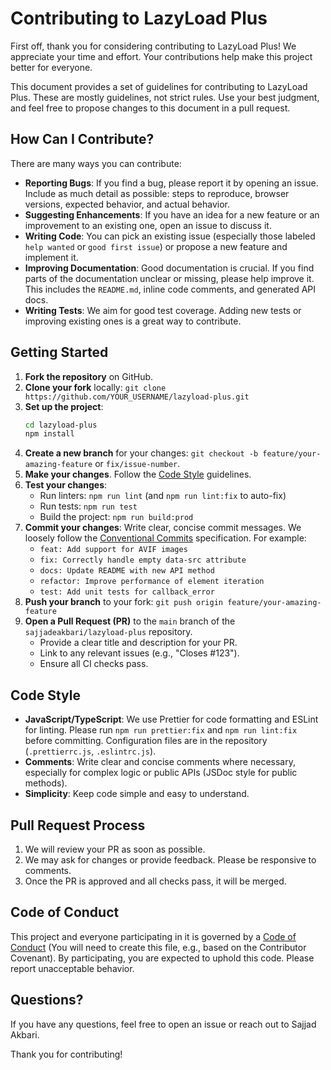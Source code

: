 # Contributing to LazyLoad Plus

First off, thank you for considering contributing to LazyLoad Plus! We appreciate your time and effort. Your contributions help make this project better for everyone.

This document provides a set of guidelines for contributing to LazyLoad Plus. These are mostly guidelines, not strict rules. Use your best judgment, and feel free to propose changes to this document in a pull request.

## How Can I Contribute?

There are many ways you can contribute:

-   **Reporting Bugs**: If you find a bug, please report it by opening an issue. Include as much detail as possible: steps to reproduce, browser versions, expected behavior, and actual behavior.
-   **Suggesting Enhancements**: If you have an idea for a new feature or an improvement to an existing one, open an issue to discuss it.
-   **Writing Code**: You can pick an existing issue (especially those labeled `help wanted` or `good first issue`) or propose a new feature and implement it.
-   **Improving Documentation**: Good documentation is crucial. If you find parts of the documentation unclear or missing, please help improve it. This includes the `README.md`, inline code comments, and generated API docs.
-   **Writing Tests**: We aim for good test coverage. Adding new tests or improving existing ones is a great way to contribute.

## Getting Started

1.  **Fork the repository** on GitHub.
2.  **Clone your fork** locally: `git clone https://github.com/YOUR_USERNAME/lazyload-plus.git`
3.  **Set up the project**:
    ```bash
    cd lazyload-plus
    npm install
    ```
4.  **Create a new branch** for your changes: `git checkout -b feature/your-amazing-feature` or `fix/issue-number`.
5.  **Make your changes**. Follow the [Code Style](#code-style) guidelines.
6.  **Test your changes**:
    -   Run linters: `npm run lint` (and `npm run lint:fix` to auto-fix)
    -   Run tests: `npm run test`
    -   Build the project: `npm run build:prod`
7.  **Commit your changes**: Write clear, concise commit messages. We loosely follow the [Conventional Commits](https://www.conventionalcommits.org/) specification. For example:
    -   `feat: Add support for AVIF images`
    -   `fix: Correctly handle empty data-src attribute`
    -   `docs: Update README with new API method`
    -   `refactor: Improve performance of element iteration`
    -   `test: Add unit tests for callback_error`
8.  **Push your branch** to your fork: `git push origin feature/your-amazing-feature`
9.  **Open a Pull Request (PR)** to the `main` branch of the `sajjadeakbari/lazyload-plus` repository.
    -   Provide a clear title and description for your PR.
    -   Link to any relevant issues (e.g., "Closes #123").
    -   Ensure all CI checks pass.

## Code Style

-   **JavaScript/TypeScript**: We use Prettier for code formatting and ESLint for linting. Please run `npm run prettier:fix` and `npm run lint:fix` before committing. Configuration files are in the repository (`.prettierrc.js`, `.eslintrc.js`).
-   **Comments**: Write clear and concise comments where necessary, especially for complex logic or public APIs (JSDoc style for public methods).
-   **Simplicity**: Keep code simple and easy to understand.

## Pull Request Process

1.  We will review your PR as soon as possible.
2.  We may ask for changes or provide feedback. Please be responsive to comments.
3.  Once the PR is approved and all checks pass, it will be merged.

## Code of Conduct

This project and everyone participating in it is governed by a [Code of Conduct](CODE_OF_CONDUCT.md) (You will need to create this file, e.g., based on the Contributor Covenant). By participating, you are expected to uphold this code. Please report unacceptable behavior.

## Questions?

If you have any questions, feel free to open an issue or reach out to Sajjad Akbari.

Thank you for contributing!
